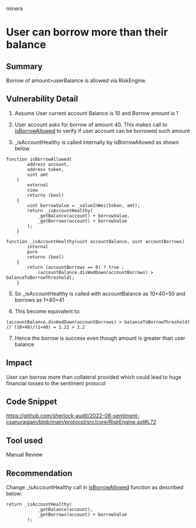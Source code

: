 minera
# User can borrow more than their balance

## Summary
Borrow of amount>userBalance is allowed via RiskEngine. 

## Vulnerability Detail

1. Assume User current account Balance is 10 and Borrow amount is 1

2. User account asks for borrow of amount 40. This makes call to [isBorrowAllowed](https://github.com/sherlock-audit/2022-08-sentiment-csanuragjain/blob/main/protocol/src/core/RiskEngine.sol#L72) to verify if user account can be borrowed such amount

3. _isAccountHealthy is called internally by isBorrowAllowed as shown below

```
function isBorrowAllowed(
        address account,
        address token,
        uint amt
    )
        external
        view
        returns (bool)
    {
        uint borrowValue = _valueInWei(token, amt);
        return _isAccountHealthy(
            _getBalance(account) + borrowValue,
            _getBorrows(account) + borrowValue
        );
    }
```

```
function _isAccountHealthy(uint accountBalance, uint accountBorrows)
        internal
        pure
        returns (bool)
    {
        return (accountBorrows == 0) ? true :
            (accountBalance.divWadDown(accountBorrows) > balanceToBorrowThreshold);
    }
```

5. So _isAccountHealthy is called with accountBalance as 10+40=50 and borrows as 1+40=41

6. This become equivalent to:

```
(accountBalance.divWadDown(accountBorrows) > balanceToBorrowThreshold) // (10+40)/(1+40) = 1.21 > 1.2
```

7. Hence the borrow is success even though amount is greater than user balance

## Impact
User can borrow more than collateral provided which could lead to huge financial losses to the sentiment protocol

## Code Snippet
https://github.com/sherlock-audit/2022-08-sentiment-csanuragjain/blob/main/protocol/src/core/RiskEngine.sol#L72

## Tool used
Manual Review

## Recommendation
Change _isAccountHealthy call in [isBorrowAllowed](https://github.com/sherlock-audit/2022-08-sentiment-csanuragjain/blob/main/protocol/src/core/RiskEngine.sol#L72) function as described below:

```
return _isAccountHealthy(
            _getBalance(account),
            _getBorrows(account) + borrowValue
        );
```